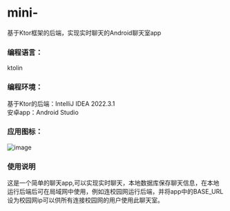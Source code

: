 # mini-
基于Ktor框架的后端，实现实时聊天的Android聊天室app   
### 编程语言：    
ktolin   
### 编程环境：   
基于Ktor的后端：IntelliJ IDEA 2022.3.1    
安卓app：Android Studio   
### 应用图标：    
![image](https://github.com/ftmg12138/mini-/assets/114124555/479d5207-5402-4b85-858d-5bff4aa19bd9)    
### 使用说明
这是一个简单的聊天app,可以实现实时聊天，本地数据库保存聊天信息，在本地运行后端后可在局域网中使用，例如连校园网运行后端，并将app中的BASE_URL设为校园网ip可以供所有连接校园网的用户使用此聊天室。    

